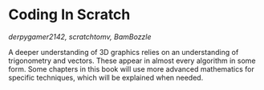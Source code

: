 # Coding In Scratch
*derpygamer2142, scratchtomv, BamBozzle*  

A deeper understanding of 3D graphics relies on an understanding of trigonometry and vectors. These appear in almost every algorithm in some form. Some chapters in this book will use more advanced mathematics for specific techniques, which will be explained when needed.